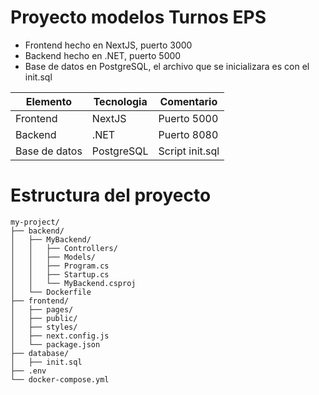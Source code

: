 # Proyecto modelos Turnos EPS

- Frontend hecho en NextJS, puerto 3000
- Backend hecho en .NET, puerto 5000
- Base de datos en PostgreSQL, el archivo que se inicializara es con el init.sql

| Elemento | Tecnologia | Comentario |
| ---         |     ---      |          --- |
| Frontend   | NextJS     | Puerto 5000    |
| Backend     | .NET       | Puerto 8080      |
| Base de datos     | PostgreSQL       | Script init.sql      |

# Estructura del proyecto

```
my-project/ 
├── backend/ 
│   ├── MyBackend/
│   │   ├── Controllers/
│   │   ├── Models/
│   │   ├── Program.cs
│   │   ├── Startup.cs
│   │   └── MyBackend.csproj
│   └── Dockerfile
├── frontend/
│   ├── pages/
│   ├── public/
│   ├── styles/
│   ├── next.config.js
│   └── package.json
├── database/
│   ├── init.sql
├── .env
└── docker-compose.yml
```
